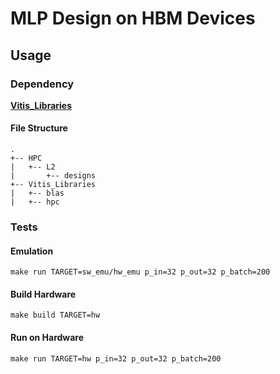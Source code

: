 # MLP Design on HBM Devices

## Usage

### Dependency

[**Vitis_Libraries**](https://gitenterprise.xilinx.com/FaaSApps/Vitis_Libraries)

#### File Structure

```
.
+-- HPC
|   +-- L2
|       +-- designs
+-- Vitis_Libraries
|   +-- blas
|   +-- hpc
```

### Tests


#### Emulation

```
make run TARGET=sw_emu/hw_emu p_in=32 p_out=32 p_batch=200
```

#### Build Hardware

```
make build TARGET=hw
```

#### Run on Hardware

```
make run TARGET=hw p_in=32 p_out=32 p_batch=200
```
